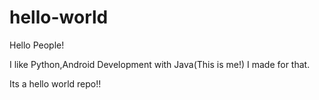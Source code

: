 # hello-world
Hello People!

I like Python,Android Development with Java(This is me!)
I made for that.

Its a hello world repo!!

